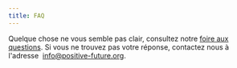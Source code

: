 ```yaml
---
title: FAQ 
---
```

Quelque chose ne vous semble pas clair, consultez notre [foire aux questions](/faq). Si vous ne trouvez pas votre réponse, contactez nous à l'adresse  info@positive-future.org.